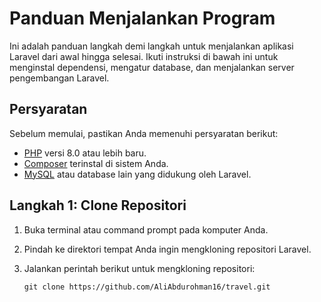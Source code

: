# Panduan Menjalankan Program

Ini adalah panduan langkah demi langkah untuk menjalankan aplikasi Laravel dari awal hingga selesai. Ikuti instruksi di bawah ini untuk menginstal dependensi, mengatur database, dan menjalankan server pengembangan Laravel.

## Persyaratan

Sebelum memulai, pastikan Anda memenuhi persyaratan berikut:

- [PHP](https://www.php.net/) versi 8.0 atau lebih baru.
- [Composer](https://getcomposer.org/) terinstal di sistem Anda.
- [MySQL](https://www.mysql.com/) atau database lain yang didukung oleh Laravel.

## Langkah 1: Clone Repositori

1. Buka terminal atau command prompt pada komputer Anda.
2. Pindah ke direktori tempat Anda ingin mengkloning repositori Laravel.
3. Jalankan perintah berikut untuk mengkloning repositori:

   ```shell
   git clone https://github.com/AliAbdurohman16/travel.git
